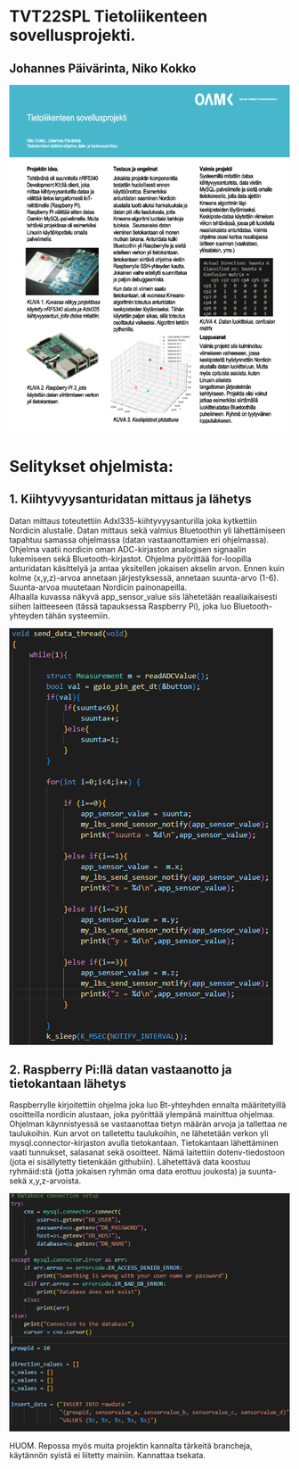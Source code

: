 
# TVT22SPL Tietoliikenteen sovellusprojekti.
## Johannes Päivärinta, Niko Kokko

![Posteri](https://github.com/PaivarintaJohannes/TietoliikenteenSovellusprojekti/blob/main/posteri.png)


# Selitykset ohjelmista:

## 1. Kiihtyvyysanturidatan mittaus ja lähetys

Datan mittaus toteutettiin Adxl335-kiihtyvyysanturilla joka kytkettiin Nordicin alustalle. Datan mittaus sekä valmius Bluetoothin yli lähettämiseen tapahtuu samassa ohjelmassa (datan vastaanottamien eri ohjelmassa).
Ohjelma vaatii nordicin oman ADC-kirjaston analogisen signaalin lukemiseen sekä Bluetooth-kirjastot. Ohjelma pyörittää for-loopilla anturidatan käsittelyä ja antaa yksitellen jokaisen akselin arvon. 
Ennen kuin kolme (x,y,z)-arvoa annetaan järjestyksessä, annetaan suunta-arvo (1-6). Suunta-arvoa muutetaan Nordicin painonapeilla.  
Alhaalla kuvassa näkyvä app_sensor_value siis lähetetään reaaliaikaisesti siihen laitteeseen (tässä tapauksessa Raspberry Pi), joka luo Bluetooth-yhteyden tähän systeemiin.

![forloop](https://github.com/PaivarintaJohannes/TietoliikenteenSovellusprojekti/blob/main/forlooppi.png)

## 2. Raspberry Pi:llä datan vastaanotto ja tietokantaan lähetys

Raspberrylle kirjoitettiin ohjelma joka luo Bt-yhteyhden ennalta määritetyillä osoitteilla nordicin alustaan, joka pyörittää ylempänä mainittua ohjelmaa. Ohjelman käynnistyessä se vastaanottaa tietyn määrän arvoja ja tallettaa ne taulukoihin.
Kun arvot on talletettu taulukoihin, ne lähetetään verkon yli mysql.connector-kirjaston avulla tietokantaan. Tietokantaan lähettäminen vaati tunnukset, salasanat sekä osoitteet. Nämä laitettiin dotenv-tiedostoon (jota ei sisällytetty tietenkään githubiin). Lähetettävä data koostuu ryhmäid:stä (jotta jokaisen ryhmän oma data erottuu joukosta) ja suunta- sekä x,y,z-arvoista.

![databasekoodi](https://github.com/PaivarintaJohannes/TietoliikenteenSovellusprojekti/blob/main/database.png)

HUOM. Repossa myös muita projektin kannalta tärkeitä brancheja, käytännön syistä ei liitetty mainiin. Kannattaa tsekata.




